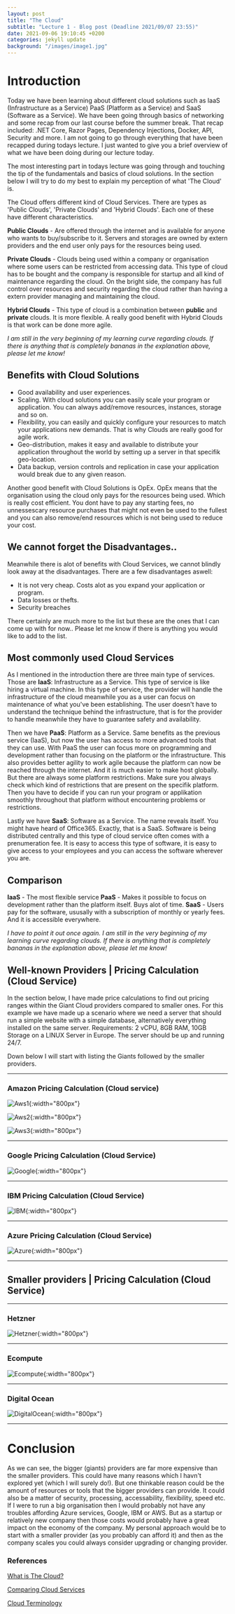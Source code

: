 ```yaml
---
layout: post
title: "The Cloud"
subtitle: "Lecture 1 - Blog post (Deadline 2021/09/07 23:55)"
date: 2021-09-06 19:10:45 +0200
categories: jekyll update
background: "/images/image1.jpg"
---
```


# Introduction

Today we have been learning about different cloud solutions such as IaaS (Infrastructure as a Service) PaaS (Platform as a Service) and SaaS (Software as a Service). We have been going through basics of networking and some recap from our last course before the summer break. That recap included: .NET Core, Razor Pages, Dependency Injections, Docker, API, Security and more. I am not going to go through everything that have been recapped during todays lecture. I just wanted to give you a brief overview of what we have been doing during our lecture today.

The most interesting part in todays lecture was going through and touching the tip of the fundamentals and basics of cloud solutions. In the section below I will try to do my best to explain my perception of what 'The Cloud' is.

The Cloud offers different kind of Cloud Services. There are types as 'Public Clouds', 'Private Clouds' and 'Hybrid Clouds'. Each one of these have different characteristics.

**Public Clouds** - Are offered through the internet and is available for anyone who wants to buy/subscribe to it. Servers and storages are owned by extern providers and the end user only pays for the resources being used.

**Private Clouds** - Clouds being used within a company or organisation where some users can be restricted from accessing data. This type of cloud has to be bought and the company is responsible for startup and all kind of maintenance regarding the cloud. On the bright side, the company has full control over resources and security regarding the cloud rather than having a extern provider managing and maintaining the cloud.

**Hybrid Clouds** - This type of cloud is a combination between **public** and **private** clouds. It is more flexible. A really good benefit with Hybrid Clouds is that work can be done more agile.

_I am still in the very beginning of my learning curve regarding clouds. If there is anything that is completely bananas in the explanation above, please let me know!_

## Benefits with Cloud Solutions

- Good availability and user experiences.
- Scaling. With cloud solutions you can easily scale your program or application. You can always add/remove resources, instances, storage and so on.
- Flexibility, you can easily and quickly configure your resources to match your applications new demands. That is why Clouds are really good for agile work.
- Geo-distribution, makes it easy and available to distribute your application throughout the world by setting up a server in that specifik geo-location.
- Data backup, version controls and replication in case your application would break due to any given reason.

Another good benefit with Cloud Solutions is OpEx. OpEx means that the organisation using the cloud only pays for the resources being used. Which is really cost efficient. You dont have to pay any starting fees, no unnessescary resource purchases that might not even be used to the fullest and you can also remove/end resources which is not being used to reduce your cost.

## We cannot forget the Disadvantages..

Meanwhile there is alot of benefits with Cloud Services, we cannot blindly look away at the disadvantages. There are a few disadvantages aswell:

- It is not very cheap. Costs alot as you expand your application or program.
- Data losses or thefts.
- Security breaches

There certainly are much more to the list but these are the ones that I can come up with for now.. Please let me know if there is anything you would like to add to the list.

## Most commonly used Cloud Services

As I mentioned in the introduction there are three main type of services. Those are **IaaS**: Infrastructure as a Service. This type of service is like hiring a virtual machine. In this type of service, the provider will handle the infrastructure of the cloud meanwhile you as a user can focus on maintenance of what you've been establishing. The user doesn't have to understand the technique behind the infrastructure, that is for the provider to handle meanwhile they have to guarantee safety and availability.

Then we have **PaaS**: Platform as a Service. Same benefits as the previous service (IaaS), but now the user has access to more advanced tools that they can use. With PaaS the user can focus more on programming and development rather than focusing on the platform or the infrastructure. This also provides better agility to work agile because the platform can now be reached through the internet. And it is much easier to make host globally. But there are always some platform restrictions. Make sure you always check which kind of restrictions that are present on the specifik platform. Then you have to decide if you can run your program or applikation smoothly throughout that platform without encountering problems or restrictions.

Lastly we have **SaaS**: Software as a Service. The name reveals itself. You might have heard of Office365. Exactly, that is a SaaS. Software is being distributed centrally and this type of cloud service often comes with a prenumeration fee. It is easy to access this type of software, it is easy to give access to your employees and you can access the software wherever you are.

## Comparison

**IaaS** - The most flexible service
**PaaS** - Makes it possible to focus on development rather than the platform itself. Buys alot of time.
**SaaS** - Users pay for the software, ususally with a subscription of monthly or yearly fees. And it is accessible everywhere.

_I have to point it out once again. I am still in the very beginning of my learning curve regarding clouds. If there is anything that is completely bananas in the explanation above, please let me know!_

## Well-known Providers | Pricing Calculation (Cloud Service)

In the section below, I have made price calculations to find out pricing ranges within the Giant Cloud providers compared to smaller ones. For this example we have made up a scenario where we need a server that should run a simple website with a simple database, alternatively everything installed on the same server. Requirements: 2 vCPU, 8GB RAM, 10GB Storage on a LINUX Server in Europe. The server should be up and running 24/7.

Down below I will start with listing the Giants followed by the smaller providers.

---

### Amazon Pricing Calculation (Cloud service)

![Aws1](/images/AWS1.png){:width="800px"}

![Aws2](/images/AWS2.png){:width="800px"}

![Aws3](/images/AWS3.png){:width="800px"}

---

### Google Pricing Calculation (Cloud Service)

![Google](/images/Google.png){:width="800px"}

---

### IBM Pricing Calculation (Cloud Service)

![IBM](/images/IBM.png){:width="800px"}

---

### Azure Pricing Calculation (Cloud Service)

![Azure](/images/Azure.png){:width="800px"}

---

## Smaller providers | Pricing Calculation (Cloud Service)

---

### Hetzner

![Hetzner](/images/Hetzner.png){:width="800px"}

---

### Ecompute

![Ecompute](/images/Ecompute.png){:width="800px"}

---

### Digital Ocean

![DigitalOcean](/images/DigitalOcean.png){:width="800px"}

---

# Conclusion

As we can see, the bigger (giants) providers are far more expensive than the smaller providers. This could have many reasons which I havn't explored yet (which I will surely do!). But one thinkable reason could be the amount of resources or tools that the bigger providers can provide. It could also be a matter of security, processing, accessability, flexibility, speed etc. If I were to run a big organisation then I would probably not have any troubles affording Azure services, Google, IBM or AWS. But as a startup or relatively new company then those costs would probably have a great impact on the economy of the company. My personal approach would be to start with a smaller provider (as you probably can afford it) and then as the company scales you could always consider upgrading or changing provider.

### References

[What is The Cloud?](https://www.youtube.com/watch?v=BO6jvQ88ICQ)

[Comparing Cloud Services](https://www.cloudhealthtech.com/blog/cloud-comparison-guide-glossary-aws-azure-gcp)

[Cloud Terminology](https://medium.com/@vanshvarshney_/what-is-iaas-vs-saas-vs-paas-and-xaas-whats-the-difference-examples-ceadeee146e6)
